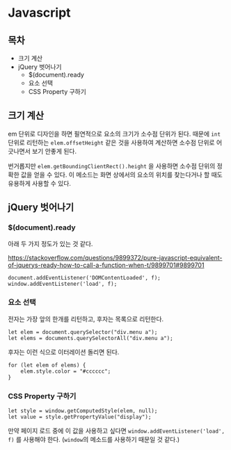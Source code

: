 # Javascript

## 목차

- 크기 계산
- jQuery 벗어나기
  - $(document).ready
  - 요소 선택
  - CSS Property 구하기


## 크기 계산
em 단위로 디자인을 하면 필연적으로 요소의 크기가 소수점 단위가 된다. 때문에 `int` 단위로 리턴하는 `elem.offsetHeight` 같은 것을 사용하여 계산하면 소수점 단위로 어긋나면서 보기 안좋게 된다.

번거롭지만 `elem.getBoundingClientRect().height` 을 사용하면 소수점 단위의 정확한 값을 얻을 수 있다. 이 메소드는 화면 상에서의 요소의 위치를 찾는다거나 할 때도 유용하게 사용할 수 있다.


## jQuery 벗어나기

### $(document).ready
아래 두 가지 정도가 있는 것 같다.

https://stackoverflow.com/questions/9899372/pure-javascript-equivalent-of-jquerys-ready-how-to-call-a-function-when-t/9899701#9899701

```
document.addEventListener('DOMContentLoaded', f);
window.addEventListener('load', f);
```

### 요소 선택
전자는 가장 앞의 한개를 리턴하고, 후자는 목록으로 리턴한다.
```
let elem = document.querySelector("div.menu a");
let elems = documents.querySelectorAll("div.menu a");
```

후자는 이런 식으로 이터레이션 돌리면 된다.
```
for (let elem of elems) {
    elem.style.color = "#cccccc";
}
```

### CSS Property 구하기
```
let style = window.getComputedStyle(elem, null);
let value = style.getPropertyValue("display");
```

만약 페이지 로드 중에 이 값을 사용하고 싶다면 `window.addEventListener('load', f)` 를 사용해야 한다. (`window`의 메소드를 사용하기 때문일 것 같다.)
